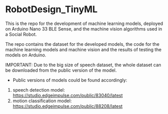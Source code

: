 # RobotDesign_TinyML
This is the repo for the development of machine learning models, deployed on Arduino Nano 33 BLE Sense, and the machine vision algorithms used in a Social Robot.

The repo contains the dataset for the developed models, the code for the machine learning models and machine vision and the results of testing the models on Arduino.

IMPORTANT: Due to the big size of speech dataset, the whole dataset can be downloaded from the public version of the model.

- Public versions of models could be found accordingly:
1) speech detection model: https://studio.edgeimpulse.com/public/83040/latest
2) motion classification model: https://studio.edgeimpulse.com/public/88208/latest
